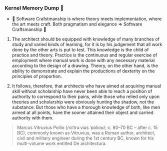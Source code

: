### Kernel Memory Dump :toolbox:

 - :briefcase: Software Crafstmanship is where theory meets implementation, where the art meets craft. Both pragmatism and elegance => Software Craftsmanship :hammer:
 


1. The architect should be equipped with knowledge of many branches of study and varied kinds of learning, for it is by his judgement that all work done by the other arts is put to test. This knowledge is the child of practice and theory. Practice is the continuous and regular exercise of employment where manual work is done with any necessary material according to the design of a drawing. Theory, on the other hand, is the ability to demonstrate and explain the productions of dexterity on the principles of proportion.


2. It follows, therefore, that architects who have aimed at acquiring manual skill without scholarship have never been able to reach a position of authority to correspond to their pains, while those who relied only upon theories and scholarship were obviously hunting the shadow, not the substance. But those who have a thorough knowledge of both, like men armed at all points, have the sooner attained their object and carried authority with them.


>Marcus Vitruvius Pollio (/vɪˈtruːviəs ˈpɒlioʊ/; c. 80–70 BC – after c. 15 BC), commonly known as Vitruvius, was a Roman author, architect, civil and military engineer during the 1st century BC, known for his multi-volume work entitled De architectura.
